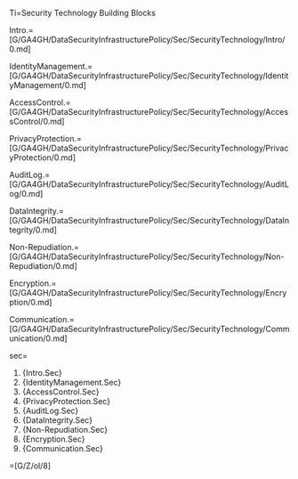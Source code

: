 Ti=Security Technology Building Blocks 

Intro.=[G/GA4GH/DataSecurityInfrastructurePolicy/Sec/SecurityTechnology/Intro/0.md]

IdentityManagement.=[G/GA4GH/DataSecurityInfrastructurePolicy/Sec/SecurityTechnology/IdentityManagement/0.md]

AccessControl.=[G/GA4GH/DataSecurityInfrastructurePolicy/Sec/SecurityTechnology/AccessControl/0.md]

PrivacyProtection.=[G/GA4GH/DataSecurityInfrastructurePolicy/Sec/SecurityTechnology/PrivacyProtection/0.md]

AuditLog.=[G/GA4GH/DataSecurityInfrastructurePolicy/Sec/SecurityTechnology/AuditLog/0.md]

DataIntegrity.=[G/GA4GH/DataSecurityInfrastructurePolicy/Sec/SecurityTechnology/DataIntegrity/0.md]

Non-Repudiation.=[G/GA4GH/DataSecurityInfrastructurePolicy/Sec/SecurityTechnology/Non-Repudiation/0.md]

Encryption.=[G/GA4GH/DataSecurityInfrastructurePolicy/Sec/SecurityTechnology/Encryption/0.md]

Communication.=[G/GA4GH/DataSecurityInfrastructurePolicy/Sec/SecurityTechnology/Communication/0.md]


sec=<ol><li>{Intro.Sec}<li>{IdentityManagement.Sec}<li>{AccessControl.Sec}<li>{PrivacyProtection.Sec}<li>{AuditLog.Sec}<li>{DataIntegrity.Sec}<li>{Non-Repudiation.Sec}<li>{Encryption.Sec}<li>{Communication.Sec}</ol>

=[G/Z/ol/8]

